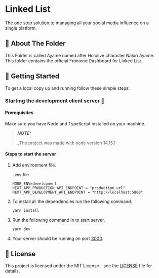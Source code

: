 # Linked List
The one stop solution to managing all your social media influence on a single platform.

## 📃 About The Folder

This Folder is called Ayame named after Hololive character Nakiri Ayame. This folder contains the official Frontend Dashboard for Linked List.

## 🧩 Getting Started

To get a local copy up and running follow these simple steps.

### Starting the development client server 📡

#### Prerequisites

Make sure you have Node and TypeScript installed on your machine.

> **_NOTE:_**
>
>_The project was made with node version 14.15.1

#### Steps to start the server

1. Add environment file.

      `.env` file

      ```env
      NODE_ENV=development
      NEXT_APP_PRODUCTION_API_ENDPOINT = "production_url"
      NEXT_APP_DEVELOPMENT_API_ENDPOINT = "http://localhost:5000"
      ```

2. To install all the dependencies run the following command.

      ```sh
      yarn install
      ```

3. Run the following command in to start server.

      ```sh
      yarn dev
      ```

5. Your server should be running on port [3000](http://localhost:3000).

## 🔐 License

This project is licensed under the MIT License - see the [LICENSE](LICENSE) file for details.